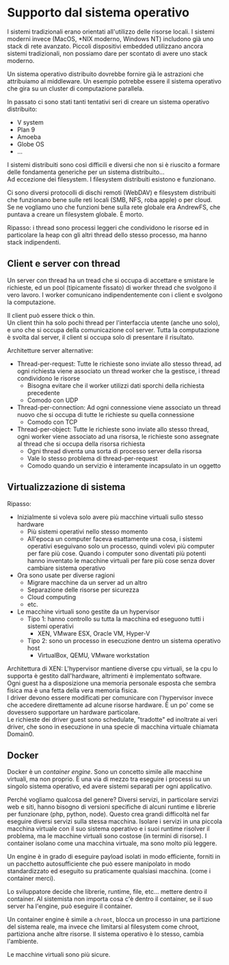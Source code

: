 # Supporto dal sistema operativo

I sistemi tradizionali erano orientati all'utilizzo delle risorse locali. I sistemi moderni invece (MacOS, *NIX moderno, Windows NT) includono già uno stack di rete avanzato.
Piccoli dispositivi embedded utilizzano ancora sistemi tradizionali, non possiamo dare per scontato di avere uno stack moderno.

Un sistema operativo distribuito dovrebbe fornire già le astrazioni che attribuiamo al middleware. Un esempio potrebbe essere il sistema operativo che gira su un cluster di computazione parallela.

In passato ci sono stati tanti tentativi seri di creare un sistema operativo distribuito:
* V system
* Plan 9
* Amoeba
* Globe OS
* ...

I sistemi distribuiti sono così difficili e diversi che non si è riuscito a formare delle fondamenta generiche per un sistema distribuito...\
Ad eccezione dei filesystem. I filesystem distribuiti esistono e funzionano.

Ci sono diversi protocolli di dischi remoti (WebDAV) e filesystem distribuiti che funzionano bene sulle reti locali (SMB, NFS, roba apple) o per cloud.\
Se ne vogliamo uno che funzioni bene sulla rete globale era AndrewFS, che puntava a creare un filesystem globale. È morto.

Ripasso: i thread sono processi leggeri che condividono le risorse ed in particolare la heap con gli altri thread dello stesso processo, ma hanno stack indipendenti.

## Client e server con thread

Un server con thread ha un tread che si occupa di accettare e smistare le richieste, ed un pool (tipicamente fissato) di worker thread che svolgono il vero lavoro.
I worker comunicano indipendentemente con i client e svolgono la computazione.

Il client può essere thick o thin.\
Un client thin ha solo pochi thread per l'interfaccia utente (anche uno solo), e uno che si occupa della comunicazione col server. Tutta la computazione è svolta dal server, il client si occupa solo di presentare il risultato.

Architetture server alternative:
* Thread-per-request: Tutte le richieste sono inviate allo stesso thread, ad ogni richiesta viene associato un thread worker che la gestisce, i thread condividono le risorse
  * Bisogna evitare che il worker utilizzi dati sporchi della richiesta precedente
  * Comodo con UDP
* Thread-per-connection: Ad ogni connessione viene associato un thread nuovo che si occupa di tutte le richieste su quella connessione
  * Comodo con TCP
* Thread-per-object: Tutte le richieste sono inviate allo stesso thread, ogni worker viene associato ad una risorsa, le richieste sono assegnate al thread che si occupa della risorsa richiesta
  * Ogni thread diventa una sorta di processo server della risorsa
  * Vale lo stesso problema di thread-per-request
  * Comodo quando un servizio è interamente incapsulato in un oggetto

## Virtualizzazione di sistema

Ripasso:
* Inizialmente si voleva solo avere più macchine virtuali sullo stesso hardware
  * Più sistemi operativi nello stesso momento
  * All'epoca un computer faceva esattamente una cosa, i sistemi operativi eseguivano solo un processo, quindi volevi più computer per fare più cose. Quando i computer sono diventati più potenti hanno inventato le macchine virtuali per fare più cose senza dover cambiare sistema operativo
* Ora sono usate per diverse ragioni
  * Migrare macchine da un server ad un altro
  * Separazione delle risorse per sicurezza
  * Cloud computing
  * etc.
* Le macchine virtuali sono gestite da un hypervisor
  * Tipo 1: hanno controllo su tutta la macchina ed eseguono tutti i sistemi operativi
    * XEN, VMware ESX, Oracle VM, Hyper-V
  * Tipo 2: sono un processo in esecuzione dentro un sistema operativo host
    * VirtualBox, QEMU, VMware workstation

Architettura di XEN: L'hypervisor mantiene diverse cpu virtuali, se la cpu lo supporta è gestito dall'hardware, altrimenti è implementato software.\
Ogni guest ha a disposizione una memoria personale esposta che sembra fisica ma è una fetta della vera memoria fisica.\
I driver devono essere modificati per comunicare con l'hypervisor invece che accedere direttamente ad alcune risorse hardware. È un po' come se dovessero supportare un hardware particolare.\
Le richieste dei driver guest sono schedulate, "tradotte" ed inoltrate ai veri driver, che sono in esecuzione in una specie di macchina virtuale chiamata Domain0.

## Docker

Docker è un *container engine*. Sono un concetto simile alle macchine virtuali, ma non proprio. È una via di mezzo tra eseguire i processi su un singolo sistema operativo, ed avere sistemi separati per ogni applicativo.

Perché vogliamo qualcosa del genere? Diversi servizi, in particolare servizi web e siti, hanno bisogno di versioni specifiche di alcuni runtime e librerie per funzionare (php, python, node). Questo crea grandi difficoltà nel far eseguire diversi servizi sulla stessa macchina.
Isolare i servizi in una piccola macchina virtuale con il suo sistema operativo e i suoi runtime risolver il problema, ma le macchine virtuali sono costose (in termini di risorse).
I container isolano come una macchina virtuale, ma sono molto più leggere.

Un engine è in grado di eseguire payload isolati in modo efficiente, forniti in un pacchetto autosufficiente che può essere manipolato in modo standardizzato ed eseguito su praticamente qualsiasi macchina. (come i container merci).

Lo sviluppatore decide che librerie, runtime, file, etc... mettere dentro il container.
Al sistemista non importa cosa c'è dentro il container, se il suo server ha l'engine, può eseguire il container.

Un container engine è simile a `chroot`, blocca un processo in una partizione del sistema reale, ma invece che limitarsi al filesystem come chroot, partiziona anche altre risorse.
Il sistema operativo è lo stesso, cambia l'ambiente.

Le macchine virtuali sono più sicure.